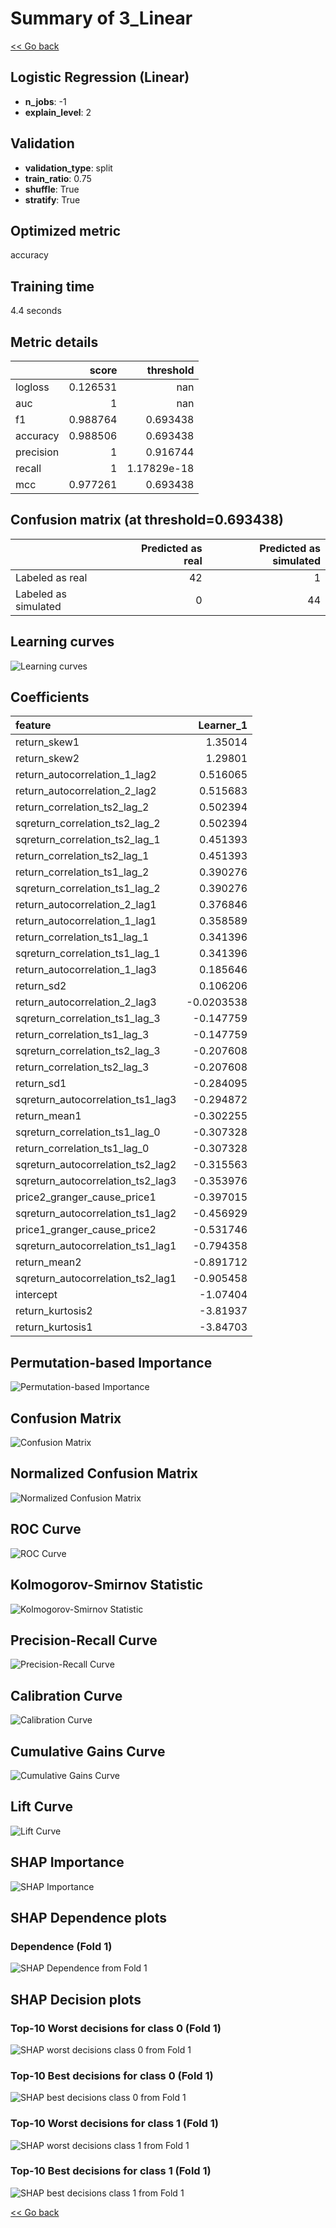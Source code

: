 # Summary of 3_Linear

[<< Go back](../README.md)


## Logistic Regression (Linear)
- **n_jobs**: -1
- **explain_level**: 2

## Validation
 - **validation_type**: split
 - **train_ratio**: 0.75
 - **shuffle**: True
 - **stratify**: True

## Optimized metric
accuracy

## Training time

4.4 seconds

## Metric details
|           |    score |     threshold |
|:----------|---------:|--------------:|
| logloss   | 0.126531 | nan           |
| auc       | 1        | nan           |
| f1        | 0.988764 |   0.693438    |
| accuracy  | 0.988506 |   0.693438    |
| precision | 1        |   0.916744    |
| recall    | 1        |   1.17829e-18 |
| mcc       | 0.977261 |   0.693438    |


## Confusion matrix (at threshold=0.693438)
|                      |   Predicted as real |   Predicted as simulated |
|:---------------------|--------------------:|-------------------------:|
| Labeled as real      |                  42 |                        1 |
| Labeled as simulated |                   0 |                       44 |

## Learning curves
![Learning curves](learning_curves.png)

## Coefficients
| feature                           |   Learner_1 |
|:----------------------------------|------------:|
| return_skew1                      |   1.35014   |
| return_skew2                      |   1.29801   |
| return_autocorrelation_1_lag2     |   0.516065  |
| return_autocorrelation_2_lag2     |   0.515683  |
| return_correlation_ts2_lag_2      |   0.502394  |
| sqreturn_correlation_ts2_lag_2    |   0.502394  |
| sqreturn_correlation_ts2_lag_1    |   0.451393  |
| return_correlation_ts2_lag_1      |   0.451393  |
| return_correlation_ts1_lag_2      |   0.390276  |
| sqreturn_correlation_ts1_lag_2    |   0.390276  |
| return_autocorrelation_2_lag1     |   0.376846  |
| return_autocorrelation_1_lag1     |   0.358589  |
| return_correlation_ts1_lag_1      |   0.341396  |
| sqreturn_correlation_ts1_lag_1    |   0.341396  |
| return_autocorrelation_1_lag3     |   0.185646  |
| return_sd2                        |   0.106206  |
| return_autocorrelation_2_lag3     |  -0.0203538 |
| sqreturn_correlation_ts1_lag_3    |  -0.147759  |
| return_correlation_ts1_lag_3      |  -0.147759  |
| sqreturn_correlation_ts2_lag_3    |  -0.207608  |
| return_correlation_ts2_lag_3      |  -0.207608  |
| return_sd1                        |  -0.284095  |
| sqreturn_autocorrelation_ts1_lag3 |  -0.294872  |
| return_mean1                      |  -0.302255  |
| sqreturn_correlation_ts1_lag_0    |  -0.307328  |
| return_correlation_ts1_lag_0      |  -0.307328  |
| sqreturn_autocorrelation_ts2_lag2 |  -0.315563  |
| sqreturn_autocorrelation_ts2_lag3 |  -0.353976  |
| price2_granger_cause_price1       |  -0.397015  |
| sqreturn_autocorrelation_ts1_lag2 |  -0.456929  |
| price1_granger_cause_price2       |  -0.531746  |
| sqreturn_autocorrelation_ts1_lag1 |  -0.794358  |
| return_mean2                      |  -0.891712  |
| sqreturn_autocorrelation_ts2_lag1 |  -0.905458  |
| intercept                         |  -1.07404   |
| return_kurtosis2                  |  -3.81937   |
| return_kurtosis1                  |  -3.84703   |


## Permutation-based Importance
![Permutation-based Importance](permutation_importance.png)
## Confusion Matrix

![Confusion Matrix](confusion_matrix.png)


## Normalized Confusion Matrix

![Normalized Confusion Matrix](confusion_matrix_normalized.png)


## ROC Curve

![ROC Curve](roc_curve.png)


## Kolmogorov-Smirnov Statistic

![Kolmogorov-Smirnov Statistic](ks_statistic.png)


## Precision-Recall Curve

![Precision-Recall Curve](precision_recall_curve.png)


## Calibration Curve

![Calibration Curve](calibration_curve_curve.png)


## Cumulative Gains Curve

![Cumulative Gains Curve](cumulative_gains_curve.png)


## Lift Curve

![Lift Curve](lift_curve.png)



## SHAP Importance
![SHAP Importance](shap_importance.png)

## SHAP Dependence plots

### Dependence (Fold 1)
![SHAP Dependence from Fold 1](learner_fold_0_shap_dependence.png)

## SHAP Decision plots

### Top-10 Worst decisions for class 0 (Fold 1)
![SHAP worst decisions class 0 from Fold 1](learner_fold_0_shap_class_0_worst_decisions.png)
### Top-10 Best decisions for class 0 (Fold 1)
![SHAP best decisions class 0 from Fold 1](learner_fold_0_shap_class_0_best_decisions.png)
### Top-10 Worst decisions for class 1 (Fold 1)
![SHAP worst decisions class 1 from Fold 1](learner_fold_0_shap_class_1_worst_decisions.png)
### Top-10 Best decisions for class 1 (Fold 1)
![SHAP best decisions class 1 from Fold 1](learner_fold_0_shap_class_1_best_decisions.png)

[<< Go back](../README.md)
